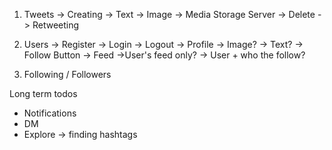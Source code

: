 1. Tweets
    -> Creating
        -> Text
        -> Image -> Media Storage Server
    -> Delete
    -> Retweeting

2. Users
    -> Register
    -> Login
    -> Logout
    -> Profile
        -> Image?
        -> Text?
        -> Follow Button
    -> Feed
        ->User's feed only?
        -> User + who the follow?

3. Following / Followers

Long term todos
- Notifications
- DM
- Explore -> finding hashtags